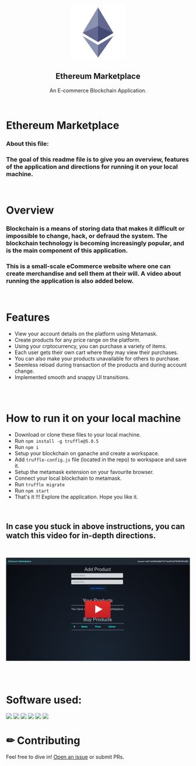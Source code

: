 
<br />
<!-- ![](./assets/pocket-cube.png) -->
<p align="center">
  <a href="https://github.com/pavan-k-teja/ethereum-marketplace" target="_blank">
    <img src="./public/eth-icon.png" height="150">
    
  </a>
  

  <h2 align="center">Ethereum Marketplace</h2>

  <p align="center">
    An E-commerce Blockchain Application.
  <br>
  </p>
</p>

<br/>


# Ethereum Marketplace

### About this file:
### The goal of this readme file is to give you an overview, features of the application and directions for running it on your local machine.  
<br/>  

# Overview
### Blockchain is a means of storing data that makes it difficult or impossible to change, hack, or defraud the system. The blockchain technology is becoming increasingly popular, and is the main component of this application.

### This is a small-scale eCommerce website where one can create merchandise and sell them at their will. A video about running the application is also added below.
<br/>

# Features
* View your account details on the platform using Metamask.
* Create products for any price range on the platform.
* Using your crptocurrency, you can purchase a variety of items.
* Each user gets their own cart where they may view their purchases.
* You can also make your products unavailable for others to purchase.
* Seemless reload during transaction of the products and during account change. 
* Implemented smooth and snappy UI transitions.
<br/>
<br/>

# How to run it on your local machine

* Download or clone these files to your local machine.
* Run `npm install -g truffle@5.0.5`
* Run `npm i`
* Setup your blockchain on ganache and create a workspace.
* Add `truffle-config.js` file (located in the repo) to workspace and save it.
* Setup the metamask extension on your favourite browser.
* Connect your local blockchain to metamask.
* Run `truffle migrate`
* Run `npm start`
* That's it !!! Explore the application. Hope you like it.

<br/>


## In case you stuck in above instructions, you can watch this video for in-depth directions.
<br/>

[![thumbnail](./public/thumbnail.jpg)](https://youtu.be/BDTibPWxzbw) 

<br/>
<br/>



# Software used:
<img src="https://camo.githubusercontent.com/24a000987f13d3647be5156a286fd00f37874835d204165fec92a0dd9b5c467d/68747470733a2f2f696d672e736869656c64732e696f2f62616467652f436f64652d52656163744a532d696e666f726d6174696f6e616c3f7374796c653d666f722d7468652d6261646765266c6f676f3d726561637426636f6c6f723d363164626662"/>   <img src="https://img.shields.io/badge/CSS3-1572B6?style=for-the-badge&logo=css3&logoColor=white" />  <img src="https://img.shields.io/badge/JavaScript-F7DF1E?style=for-the-badge&logo=javascript&logoColor=black" />   <img src="https://camo.githubusercontent.com/ab733c237292cc2460e094916d4164d35a3265fa499bf90c641bec273baae7e4/68747470733a2f2f696d672e736869656c64732e696f2f62616467652f457468657265756d2d536f6c6964697479253263253230576562332e4a532d696e666f726d6174696f6e616c3f7374796c653d666f722d7468652d626164676526636f6c6f723d626c7565266c6f676f3d657468657265756d266c6f676f436f6c6f723d7768697465" />  <img src="https://img.shields.io/badge/npm-CB3837?style=for-the-badge&logo=npm&logoColor=white"/> <img src="https://camo.githubusercontent.com/2fa80ac8c718474017f6ebf146e39796e35d488df7e8e6a76531f57c40dd2f1c/68747470733a2f2f696d672e736869656c64732e696f2f62616467652f2d47616e616368652d626c61636b3f7374796c653d666c61742d737175617265266c6f676f3d657468657265756d266c6f676f436f6c6f723d677265656e" height=28px/>

# ✏ Contributing

Feel free to dive in! [Open an issue](https://github.com/pavan-k-teja/ethereum-marketplace/issues/new) or submit PRs.

